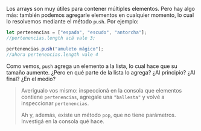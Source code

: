 Los arrays son muy útiles para contener múltiples elementos. Pero hay algo más: también podemos agregarle elementos en cualquier momento, lo cual lo resolvemos mediante el método `push`. Por ejemplo:

```javascript
let pertenencias = ["espada", "escudo", "antorcha"];
//pertenencias.length acá vale 3;

pertenencias.push("amuleto mágico");
//ahora pertenencias.length vale 4
```

Como vemos, `push` agrega un elemento a la lista, lo cual hace que su tamaño aumente. ¿Pero en qué parte de la lista lo agrega? ¿Al principio? ¿Al final? ¿En el medio?

> Averigualo vos mismo: inspeccioná en la consola que elementos contiene `pertenencias`, agregale una `"ballesta"` y volvé a inspeccionar `pertenencias`.
>
> Ah y, además, existe un método `pop`, que no tiene parámetros. Investigá en la consola qué hace.

